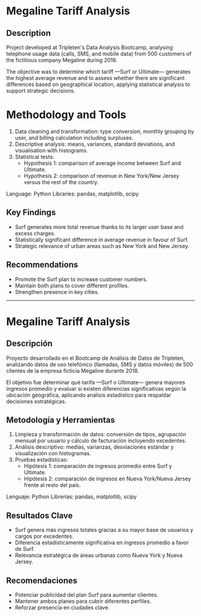 # Megaline Tariff Analysis 

## Description

Project developed at Tripleten's Data Analysis Bootcamp, analysing telephone usage data (calls, SMS, and mobile data) from 500 customers of the fictitious company Megaline during 2018.

The objective was to determine which tariff —Surf or Ultimate— generates the highest average revenue and to assess whether there are significant differences based on geographical location, applying statistical analysis to support strategic decisions.

# Methodology and Tools

1. Data cleaning and transformation: type conversion, monthly grouping by user, and billing calculation including surpluses.
2. Descriptive analysis: means, variances, standard deviations, and visualisation with histograms.
3. Statistical tests:
     * Hypothesis 1: comparison of average income between Surf and Ultimate.
     * Hypothesis 2: comparison of revenue in New York/New Jersey versus the rest of the country.

Language: Python
Libraries: pandas, matplotlib, scipy

## Key Findings

* Surf generates more total revenue thanks to its larger user base and excess charges.
* Statistically significant difference in average revenue in favour of Surf.
* Strategic relevance of urban areas such as New York and New Jersey.

## Recommendations

* Promote the Surf plan to increase customer numbers.
* Maintain both plans to cover different profiles.
* Strengthen presence in key cities.

------------------------------------------------------------------------------------

# Megaline Tariff Analysis 

## Descripción

Proyecto desarrollado en el Bootcamp de Análisis de Datos de Tripleten, analizando datos de uso telefónico (llamadas, SMS y datos móviles) de 500 clientes de la empresa ficticia Megaline durante 2018.

El objetivo fue determinar qué tarifa —Surf o Ultimate— genera mayores ingresos promedio y evaluar si existen diferencias significativas según la ubicación geográfica, aplicando análisis estadístico para respaldar decisiones estratégicas.

## Metodología y Herramientas

1. Limpieza y transformación de datos: conversión de tipos, agrupación mensual por usuario y cálculo de facturación incluyendo excedentes.
2. Análisis descriptivo: medias, varianzas, desviaciones estándar y visualización con histogramas.
3. Pruebas estadísticas:
     * Hipótesis 1: comparación de ingresos promedio entre Surf y Ultimate.
     * Hipótesis 2: comparación de ingresos en Nueva York/Nueva Jersey frente al resto del país.

Lenguaje: Python
Librerías: pandas, matplotlib, scipy

## Resultados Clave

* Surf genera más ingresos totales gracias a su mayor base de usuarios y cargos por excedentes.
* Diferencia estadísticamente significativa en ingresos promedio a favor de Surf.
* Relevancia estratégica de áreas urbanas como Nueva York y Nueva Jersey.

## Recomendaciones

* Potenciar publicidad del plan Surf para aumentar clientes.
* Mantener ambos planes para cubrir diferentes perfiles.
* Reforzar presencia en ciudades clave.
